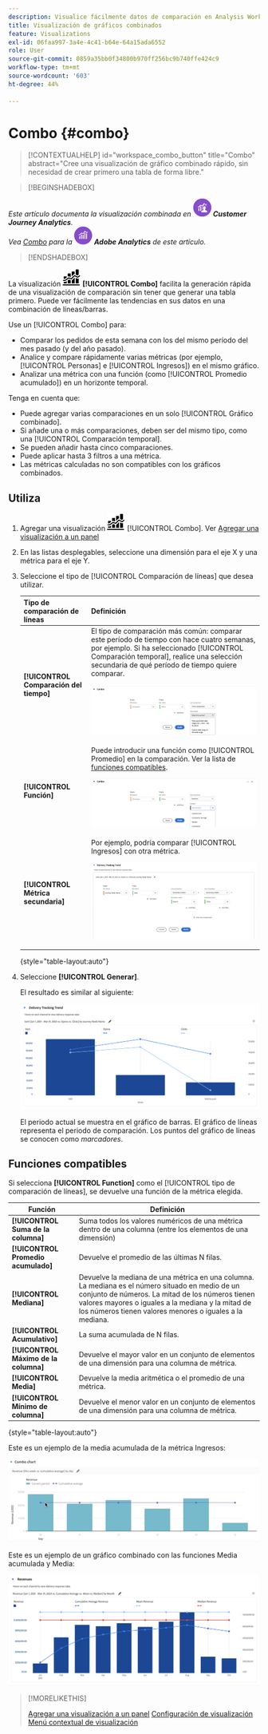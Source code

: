 ```yaml
---
description: Visualice fácilmente datos de comparación en Analysis Workspace, como comparaciones con el mes o el año pasado, etc.
title: Visualización de gráficos combinados
feature: Visualizations
exl-id: 06faa997-3a4e-4c41-b64e-64a15ada6552
role: User
source-git-commit: 0859a35bb0f34800b970ff256bc9b740ffe424c9
workflow-type: tm+mt
source-wordcount: '603'
ht-degree: 44%

---
```


# Combo {#combo}

<!-- markdownlint-disable MD034 -->

>[!CONTEXTUALHELP]
>id="workspace_combo_button"
>title="Combo"
>abstract="Cree una visualización de gráfico combinado rápido, sin necesidad de crear primero una tabla de forma libre."

<!-- markdownlint-enable MD034 -->


>[!BEGINSHADEBOX]

_Este artículo documenta la visualización combinada en_ ![CustomerJourneyAnalytics](/help/assets/icons/CustomerJourneyAnalytics.svg) _**Customer Journey Analytics**._<br/>_Vea [Combo](https://experienceleague.adobe.com/en/docs/analytics/analyze/analysis-workspace/visualizations/combo-charts) para la_ ![versión de Adobe Analytics](/help/assets/icons/AdobeAnalytics.svg) _**Adobe Analytics** de este artículo._

>[!ENDSHADEBOX]


La visualización ![Gráfico combinado](/help/assets/icons/ComboChart.svg) **[!UICONTROL Combo]** facilita la generación rápida de una visualización de comparación sin tener que generar una tabla primero. Puede ver fácilmente las tendencias en sus datos en una combinación de líneas/barras.

Use un [!UICONTROL Combo] para:

* Comparar los pedidos de esta semana con los del mismo período del mes pasado (y del año pasado).
* Analice y compare rápidamente varias métricas (por ejemplo, [!UICONTROL Personas] e [!UICONTROL Ingresos]) en el mismo gráfico.
* Analizar una métrica con una función (como [!UICONTROL Promedio acumulado]) en un horizonte temporal.

Tenga en cuenta que:

* Puede agregar varias comparaciones en un solo [!UICONTROL Gráfico combinado].
* Si añade una o más comparaciones, deben ser del mismo tipo, como una [!UICONTROL Comparación temporal].
* Se pueden añadir hasta cinco comparaciones.
* Puede aplicar hasta 3 filtros a una métrica.
* Las métricas calculadas no son compatibles con los gráficos combinados.

## Utiliza

1. Agregar una visualización ![Comment](/help/assets/icons/ComboChart.svg) [!UICONTROL Combo]. Ver [Agregar una visualización a un panel](freeform-analysis-visualizations.md#add-visualizations-to-a-panel)

1. En las listas desplegables, seleccione una dimensión para el eje X y una métrica para el eje Y.

1. Seleccione el tipo de [!UICONTROL Comparación de líneas] que desea utilizar.

   | Tipo de comparación de líneas | Definición |
   | --- | --- |
   | **[!UICONTROL Comparación del tiempo]** | El tipo de comparación más común: comparar este período de tiempo con hace cuatro semanas, por ejemplo. Si ha seleccionado [!UICONTROL Comparación temporal], realice una selección secundaria de qué período de tiempo quiere comparar.<p>![Comparación lineal con el período de tiempo seleccionado y el campo de selección secundario para el período de tiempo.](assets/combo-time-period.png) |
   | **[!UICONTROL Función]** | Puede introducir una función como [!UICONTROL Promedio] en la comparación. Ver la lista de [funciones compatibles](#supported-functions).<p>![Menú desplegable de comparación de líneas que muestra las funciones seleccionadas y una lista de las funciones compatibles disponibles.](assets/combo-functions.png) |
   | **[!UICONTROL Métrica secundaria]** | Por ejemplo, podría comparar [!UICONTROL Ingresos] con otra métrica.<p>![Gráfico combinado que compara dos métricas.](assets/combo-2metrics-settings.png) |

   {style="table-layout:auto"}

1. Seleccione **[!UICONTROL Generar]**.

   El resultado es similar al siguiente:

   ![Gráfico combinado que muestra el período actual en un gráfico de barras y un período de comparación en el gráfico de líneas ](assets/combo-output.png)

   El periodo actual se muestra en el gráfico de barras. El gráfico de líneas representa el periodo de comparación. Los puntos del gráfico de líneas se conocen como *marcadores*.

## Funciones compatibles

Si selecciona **[!UICONTROL Function]** como el [!UICONTROL tipo de comparación de líneas], se devuelve una función de la métrica elegida.

| Función | Definición |
| --- | --- |
| **[!UICONTROL Suma de la columna]** | Suma todos los valores numéricos de una métrica dentro de una columna (entre los elementos de una dimensión) |
| **[!UICONTROL Promedio acumulado]** | Devuelve el promedio de las últimas N filas. |
| **[!UICONTROL Mediana]** | Devuelve la mediana de una métrica en una columna. La mediana es el número situado en medio de un conjunto de números. La mitad de los números tienen valores mayores o iguales a la mediana y la mitad de los números tienen valores menores o iguales a la mediana. |
| **[!UICONTROL Acumulativo]** | La suma acumulada de N filas. |
| **[!UICONTROL Máximo de la columna]** | Devuelve el mayor valor en un conjunto de elementos de una dimensión para una columna de métrica. |
| **[!UICONTROL Media]** | Devuelve la media aritmética o el promedio de una métrica. |
| **[!UICONTROL Mínimo de columna]** | Devuelve el menor valor en un conjunto de elementos de una dimensión para una columna de métrica. |

{style="table-layout:auto"}

Este es un ejemplo de la media acumulada de la métrica Ingresos:

![Gráfico combinado que muestra el promedio acumulado](assets/combo-cumul-avg.png)

Este es un ejemplo de un gráfico combinado con las funciones Media acumulada y Media:

![Gráfico combinado que muestra las funciones media y media acumulativa.](assets/combo-three-functions.png)

>[!MORELIKETHIS]
>
>[Agregar una visualización a un panel](/help/analysis-workspace/visualizations/freeform-analysis-visualizations.md#add-visualizations-to-a-panel)
>[Configuración de visualización](/help/analysis-workspace/visualizations/freeform-analysis-visualizations.md#settings)
>[Menú contextual de visualización ](/help/analysis-workspace/visualizations/freeform-analysis-visualizations.md#context-menu)
>